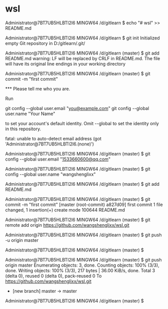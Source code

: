 # wsl

Administrator@7BT7UB5HLBTI2I6 MINGW64 /d/gitlearn
$ echo "# wsl" >> README.md

Administrator@7BT7UB5HLBTI2I6 MINGW64 /d/gitlearn
$ git init
Initialized empty Git repository in D:/gitlearn/.git/

Administrator@7BT7UB5HLBTI2I6 MINGW64 /d/gitlearn (master)
$ git add README.md
warning: LF will be replaced by CRLF in README.md.
The file will have its original line endings in your working directory

Administrator@7BT7UB5HLBTI2I6 MINGW64 /d/gitlearn (master)
$ git commit -m "first commit"

*** Please tell me who you are.

Run

  git config --global user.email "you@example.com"
  git config --global user.name "Your Name"

to set your account's default identity.
Omit --global to set the identity only in this repository.

fatal: unable to auto-detect email address (got 'Administrator@7BT7UB5HLBTI2I6.(none)')

Administrator@7BT7UB5HLBTI2I6 MINGW64 /d/gitlearn (master)
$ git config --global user.email "1533660600@qq.com"

Administrator@7BT7UB5HLBTI2I6 MINGW64 /d/gitlearn (master)
$ git config --global user.name "wangshenglixx"

Administrator@7BT7UB5HLBTI2I6 MINGW64 /d/gitlearn (master)
$ git add README.md

Administrator@7BT7UB5HLBTI2I6 MINGW64 /d/gitlearn (master)
$ git commit -m "first commit"
[master (root-commit) a827d09] first commit
 1 file changed, 1 insertion(+)
 create mode 100644 README.md

Administrator@7BT7UB5HLBTI2I6 MINGW64 /d/gitlearn (master)
$ git remote add origin https://github.com/wangshenglixx/wsl.git

Administrator@7BT7UB5HLBTI2I6 MINGW64 /d/gitlearn (master)
$ git push -u origin master



Administrator@7BT7UB5HLBTI2I6 MINGW64 /d/gitlearn (master)
$

Administrator@7BT7UB5HLBTI2I6 MINGW64 /d/gitlearn (master)
$ git push origin master
Enumerating objects: 3, done.
Counting objects: 100% (3/3), done.
Writing objects: 100% (3/3), 217 bytes | 36.00 KiB/s, done.
Total 3 (delta 0), reused 0 (delta 0), pack-reused 0
To https://github.com/wangshenglixx/wsl.git
 * [new branch]      master -> master

Administrator@7BT7UB5HLBTI2I6 MINGW64 /d/gitlearn (master)
$
